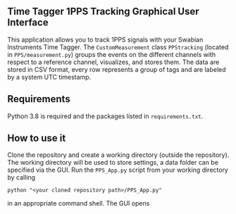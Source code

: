 ## Time Tagger 1PPS Tracking Graphical User Interface

This application allows you to track 1PPS signals with your Swabian Instruments Time Tagger.
The `CustomMeasurement` class `PPStracking` (located in `PPS/measurement.py`) groups the
events on the different channels with respect to a reference channel, visualizes, and stores them.
The data are stored in CSV format, every row represents a group of tags and are labeled by a system UTC timestamp.

## Requirements

Python 3.8 is required and the packages listed in `requirements.txt`.

## How to use it

Clone the repository and create a working directory (outside the repository).
The working directory will be used to store settings, a data folder can be specified via the GUI.
Run the `PPS_App.py` script from your working directory by calling

```
python "<your cloned repository path>/PPS_App.py"
```

in an appropriate command shell. The GUI opens
